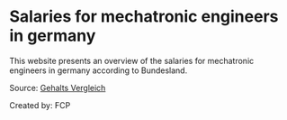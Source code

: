 # Salaries for mechatronic engineers in germany

This website presents an overview of the salaries for mechatronic engineers in germany according to 
Bundesland.

Source: [Gehalts Vergleich](https://www.gehaltsvergleich.com/gehalt/Mechatroniker-Mechatronikerin)

Created by: FCP
